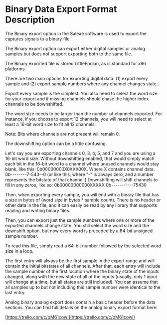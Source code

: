 # Binary Data Export Format Description

The Binary export option in the Saleae software is used to export the captures signals to a binary file.

The Binary export option can export either digital samples or analog samples but does not support exporting both to the same file.

The Binary exported file is stored LittleEndian, as is standard for x86 platforms.

There are two main options for exporting digital data: \(1\) export every sample and \(2\) export sample numbers where any channel changes state.

Export every sample is the simplest. You also need to select the word size for your export and if missing channels should chase the higher index channels to be downshifted.

The word size needs to be larger than the number of channels exported. For instance, if you choose to export 12 channels, you will need to select at least a 16-bit word size to fit all 12 channels.

Note: Bits where channels are not present will remain 0.

The downshifting option can be a little confusing.

Let's say you are exporting channels 0, 3, 4, 5, and 7 and you are using a 16-bit word size. Without downshifting enabled, that would simply match each bit in the 16-bit word to a channel where unused channels would stay blank, like this: 0b00000000X0XXX00X. Where X contains channel data. 0b--------7-543--0 \(or like this, where "-" is always zero, and a number represents the bitstate of that channel.\) Downshifting will shift channels to fill in any zeros, like so: 0b00000000000XXXXX 0b-----------75430

Then, when exporting every sample, you will end with a binary file that has a size in bytes of \(word size in bytes \* sample count\). There is no header or other data in the file, and it can easily be read by any library that supports reading and writing binary files.

Then, you can export just the sample numbers where one or more of the exported channels change state. You still select the word size and the downshift option, but now every word is preceded by a 64-bit unsigned sample number.

To read this file, simply read a 64-bit number followed by the selected word size in a loop.

The first entry will always be the first sample in the export range and will contain the initial bitstates of all channels. After that, each entry will include the sample number of the first location where the binary state of the inputs changed, along with the new state of all of the inputs \(usually, only 1 input will change at a time, but all states are still included\). You can assume that all samples up to but not including this sample number were identical to the last entry.

Analog binary analog export does contain a basic header before the data sections. You can find full details on the analog binary export format here:

[https://trello.com/c/oM61cowI](https://trello.com/c/oM61cowI)

